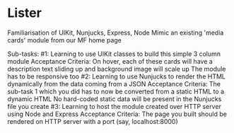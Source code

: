 # Lister
Familiarisation of UIKit, Nunjucks, Express, Node
Mimic an existing 'media cards' module from our MF home page

Sub-tasks:
  #1: Learning to use UIKit classes to build this simple 3 column module
    Acceptance Criteria:
      On hover, each of these cards will have a description text sliding up and background image will scale up
      The module has to be responsive too
  #2: Learning to use Nunjucks to render the HTML dynamically from the data coming from a JSON
    Acceptance Criteria:
      The sub-task 1 which you did has to now be converted from a static HTML to a dynamic HTML
      No hard-coded static data will be present in the Nunjucks file you create
  #3: Learning to host the module created over HTTP server using Node and Express
    Acceptance Criteria:
      The page you built should be rendered on HTTP server with a port (say, localhost:8000)
